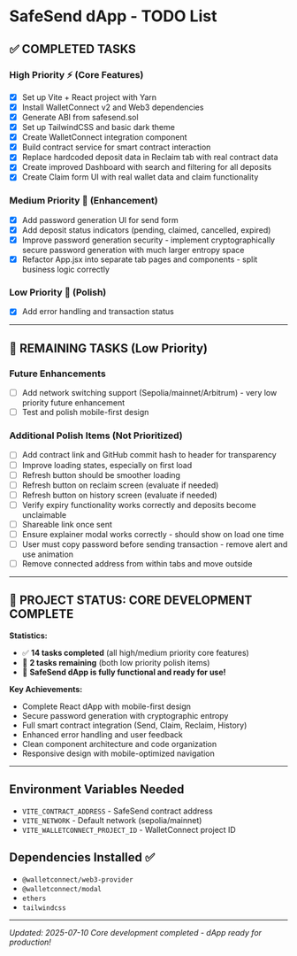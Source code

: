 # SafeSend dApp - TODO List

## ✅ COMPLETED TASKS

### High Priority ⚡ (Core Features)
- [x] Set up Vite + React project with Yarn
- [x] Install WalletConnect v2 and Web3 dependencies  
- [x] Generate ABI from safesend.sol
- [x] Set up TailwindCSS and basic dark theme
- [x] Create WalletConnect integration component
- [x] Build contract service for smart contract interaction
- [x] Replace hardcoded deposit data in Reclaim tab with real contract data
- [x] Create improved Dashboard with search and filtering for all deposits
- [x] Create Claim form UI with real wallet data and claim functionality

### Medium Priority 🔄 (Enhancement)
- [x] Add password generation UI for send form
- [x] Add deposit status indicators (pending, claimed, cancelled, expired)
- [x] Improve password generation security - implement cryptographically secure password generation with much larger entropy space
- [x] Refactor App.jsx into separate tab pages and components - split business logic correctly

### Low Priority 🔧 (Polish)
- [x] Add error handling and transaction status

---

## 🔲 REMAINING TASKS (Low Priority)

### Future Enhancements
- [ ] Add network switching support (Sepolia/mainnet/Arbitrum) - very low priority future enhancement
- [ ] Test and polish mobile-first design

### Additional Polish Items (Not Prioritized)
- [ ] Add contract link and GitHub commit hash to header for transparency
- [ ] Improve loading states, especially on first load
- [ ] Refresh button should be smoother loading
- [ ] Refresh button on reclaim screen (evaluate if needed)
- [ ] Refresh button on history screen (evaluate if needed)
- [ ] Verify expiry functionality works correctly and deposits become unclaimable
- [ ] Shareable link once sent 
- [ ] Ensure explainer modal works correctly - should show on load one time
- [ ] User must copy password before sending transaction - remove alert and use animation
- [ ] Remove connected address from within tabs and move outside

---

## 🎉 PROJECT STATUS: CORE DEVELOPMENT COMPLETE

**Statistics:**
- ✅ **14 tasks completed** (all high/medium priority core features)
- 🔲 **2 tasks remaining** (both low priority polish items)
- 🚀 **SafeSend dApp is fully functional and ready for use!**

**Key Achievements:**
- Complete React dApp with mobile-first design
- Secure password generation with cryptographic entropy
- Full smart contract integration (Send, Claim, Reclaim, History)
- Enhanced error handling and user feedback
- Clean component architecture and code organization
- Responsive design with mobile-optimized navigation

---

## Environment Variables Needed
- `VITE_CONTRACT_ADDRESS` - SafeSend contract address
- `VITE_NETWORK` - Default network (sepolia/mainnet)
- `VITE_WALLETCONNECT_PROJECT_ID` - WalletConnect project ID

## Dependencies Installed ✅
- `@walletconnect/web3-provider`
- `@walletconnect/modal`
- `ethers`
- `tailwindcss`

---
*Updated: 2025-07-10*
*Core development completed - dApp ready for production!*